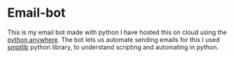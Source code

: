 # Email-bot
This is my email bot made with python I have hosted this on cloud using the [python anywhere](https://www.pythonanywhere.com/user/yashi9cloud/).
The bot lets us automate sending emails for this I used [smptlib](https://docs.python.org/3/library/smtplib.html) python library, to understand scripting and automating in python.
